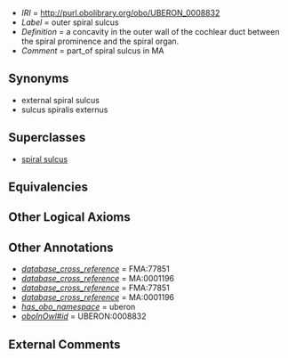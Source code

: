  * *IRI* = http://purl.obolibrary.org/obo/UBERON_0008832
 * *Label* = outer spiral sulcus
 * *Definition* = a concavity in the outer wall of the cochlear duct between the spiral prominence and the spiral organ.
 * *Comment* = part_of spiral sulcus in MA

## Synonyms

 * external spiral sulcus
 * sulcus spiralis externus

## Superclasses

 * [spiral sulcus](../../UBERON/77/UBERON_0002277.md)

## Equivalencies


## Other Logical Axioms


## Other Annotations

 * *[database_cross_reference](../../ef/oboInOwl#hasDbXref.md)* = FMA:77851
 * *[database_cross_reference](../../ef/oboInOwl#hasDbXref.md)* = MA:0001196
 * *[database_cross_reference](../../ef/oboInOwl#hasDbXref.md)* = FMA:77851
 * *[database_cross_reference](../../ef/oboInOwl#hasDbXref.md)* = MA:0001196
 * *[has_obo_namespace](../../ce/oboInOwl#hasOBONamespace.md)* = uberon
 * *[oboInOwl#id](../../id/oboInOwl#id.md)* = UBERON:0008832

## External Comments

